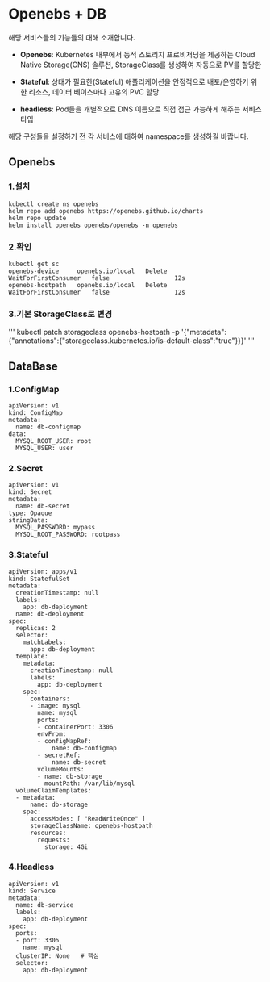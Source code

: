 # Openebs + DB 

해당 서비스들의 기능들의 대해 소개합니다.

- **Openebs**: Kubernetes 내부에서 동적 스토리지 프로비저닝을 제공하는 Cloud Native Storage(CNS) 솔루션, StorageClass를 생성하여 자동으로 PV를 할당한
  
- **Stateful**: 상태가 필요한(Stateful) 애플리케이션을 안정적으로 배포/운영하기 위한 리소스, 데이터 베이스마다 고유의 PVC 할당
  
- **headless**: Pod들을 개별적으로 DNS 이름으로 직접 접근 가능하게 해주는 서비스 타입


해당 구성들을 설정하기 전 각 서비스에 대하여 namespace를 생성하길 바랍니다. 


## Openebs

### 1.설치 

```
kubectl create ns openebs
helm repo add openebs https://openebs.github.io/charts
helm repo update
helm install openebs openebs/openebs -n openebs
```

### 2.확인

```
kubectl get sc
openebs-device     openebs.io/local   Delete          WaitForFirstConsumer   false                  12s
openebs-hostpath   openebs.io/local   Delete          WaitForFirstConsumer   false                  12s
```

### 3.기본 StorageClass로 변경

'''
kubectl patch storageclass openebs-hostpath -p '{"metadata": {"annotations":{"storageclass.kubernetes.io/is-default-class":"true"}}}'
'''

## DataBase

### 1.ConfigMap

```
apiVersion: v1
kind: ConfigMap
metadata:
  name: db-configmap
data:
  MYSQL_ROOT_USER: root
  MYSQL_USER: user
```

### 2.Secret

```
apiVersion: v1
kind: Secret
metadata:
  name: db-secret
type: Opaque
stringData:
  MYSQL_PASSWORD: mypass
  MYSQL_ROOT_PASSWORD: rootpass
```

### 3.Stateful

```
apiVersion: apps/v1
kind: StatefulSet
metadata:
  creationTimestamp: null
  labels:
    app: db-deployment
  name: db-deployment
spec:
  replicas: 2
  selector:
    matchLabels:
      app: db-deployment
  template:
    metadata:
      creationTimestamp: null
      labels:
        app: db-deployment
    spec:
      containers:
      - image: mysql
        name: mysql
        ports:
        - containerPort: 3306
        envFrom:
        - configMapRef:
            name: db-configmap
        - secretRef:
            name: db-secret
        volumeMounts:
        - name: db-storage
          mountPath: /var/lib/mysql
  volumeClaimTemplates:
  - metadata:
      name: db-storage
    spec:
      accessModes: [ "ReadWriteOnce" ]
      storageClassName: openebs-hostpath
      resources:
        requests:
          storage: 4Gi
```

### 4.Headless

```
apiVersion: v1
kind: Service
metadata:
  name: db-service
  labels:
    app: db-deployment
spec:
  ports:
  - port: 3306
    name: mysql
  clusterIP: None   # 핵심
  selector:
    app: db-deployment
```






